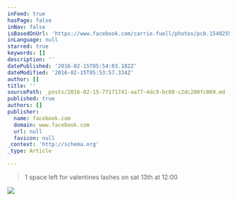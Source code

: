 ```yaml
---
inFeed: true
hasPage: false
inNav: false
isBasedOnUrl: 'https://www.facebook.com/carrie.fuell/photos/pcb.1548255452154302/1548251408821373/?type=3&theater'
inLanguage: null
starred: true
keywords: []
description: ''
datePublished: '2016-02-15T05:54:03.182Z'
dateModified: '2016-02-15T05:53:57.334Z'
author: []
title: ''
sourcePath: _posts/2016-02-15-77171741-aa77-4dc9-bc08-c2dc280fc069.md
published: true
authors: []
publisher:
  name: facebook.com
  domain: www.facebook.com
  url: null
  favicon: null
_context: 'http://schema.org'
_type: Article

---
```

> 1 space left for valentines lashes on sat 13th at 12:00

![](https://s3-us-west-2.amazonaws.com/the-grid-img/p/8acd23ac8d67805265a00fae244f722b25d7c875.jpg)